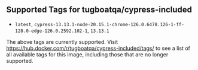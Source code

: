 ## Supported Tags for tugboatqa/cypress-included

* `latest`, `cypress-13.13.1-node-20.15.1-chrome-126.0.6478.126-1-ff-128.0-edge-126.0.2592.102-1`, `13.13.1`

The above tags are currently supported. Visit https://hub.docker.com/r/tugboatqa/cypress-included/tags/ to see a list of all available tags for this image, including those that are no longer supported.
